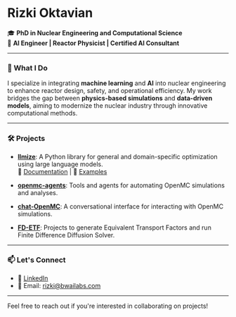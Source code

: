 # Rizki Oktavian

🎓 **PhD in Nuclear Engineering and Computational Science**  
🔬 **AI Engineer | Reactor Physicist | Certified AI Consultant**  

---

### 🔧 What I Do

I specialize in integrating **machine learning** and **AI** into nuclear engineering to enhance reactor design, safety, and operational efficiency. My work bridges the gap between **physics-based simulations** and **data-driven models**, aiming to modernize the nuclear industry through innovative computational methods.

---

### 🛠️ Projects

- [**llmize**](https://github.com/rizkiokt/llmize): A Python library for general and domain-specific optimization using large language models.  
  📄 [Documentation](https://llmize.readthedocs.io/en/latest/) | 🧪 [Examples](https://github.com/rizkiokt/llmize/tree/main/examples)

- [**openmc-agents**](https://github.com/rizkiokt/openmc-agents): Tools and agents for automating OpenMC simulations and analyses.

- [**chat-OpenMC**](https://github.com/rizkiokt/chat-OpenMC): A conversational interface for interacting with OpenMC simulations.

- [**FD-ETF**](https://github.com/rizkiokt/FD-ETF): Projects to generate Equivalent Transport Factors and run Finite Difference Diffusion Solver.

---

### 📫 Let's Connect

- 💼 [LinkedIn](https://www.linkedin.com/in/rizkiokt)
- 📧 Email: rizki@bwailabs.com

---

Feel free to reach out if you're interested in collaborating on projects!
